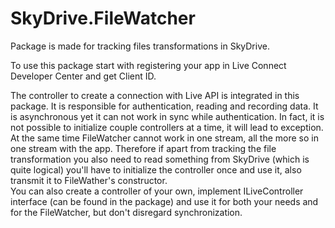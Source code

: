 SkyDrive.FileWatcher
====================
Package is made for tracking files transformations in SkyDrive.

To use this package start with registering your app in Live Connect Developer Center and get Client ID.

The controller to create a connection with Live API is integrated in this package. It is responsible for authentication, reading and recording data. It is asynchronous yet it can not work in sync while authentication. In fact, it is not possible to initialize couple controllers at a time, it will lead to exception. At the same time FileWatcher cannot work in one stream, all the more so in one stream with the app. Therefore if apart from tracking the file transformation you also need to read something from SkyDrive (which is quite logical) you'll have to initialize the controller once and use it, also transmit it to FileWather's constructor.  
You can also create a controller of your own, implement ILiveController interface (can be found in the package) and use it for both your needs and for the FileWatcher, but don't disregard synchronization.
